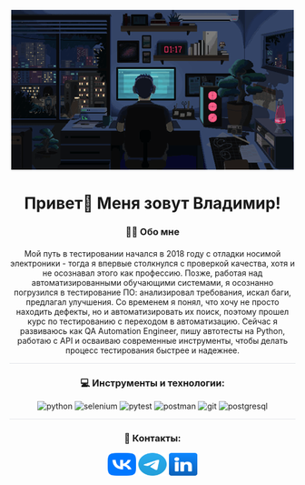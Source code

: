 <br clear="both">

<div align="center">
  <img height="281" width="498" src="assets/pixel-art-dev.gif"/>
</div>

####

<h1 align="center">Привет👋 Меня зовут Владимир!</h1>

####

<h3 align="center">👩‍💻  Обо мне</h3>

####

<p align="center">Мой путь в тестировании начался в 2018 году с отладки носимой электроники - тогда я впервые столкнулся с проверкой качества, хотя и не осознавал этого как профессию. Позже, работая над автоматизированными обучающими системами, я осознанно погрузился в тестирование ПО: анализировал требования, искал баги, предлагал улучшения. Со временем я понял, что хочу не просто находить дефекты, но и автоматизировать их поиск, поэтому прошел курс по тестированию с переходом в автоматизацию. Сейчас я развиваюсь как QA Automation Engineer, пишу автотесты на Python, работаю с API и осваиваю современные инструменты, чтобы делать процесс тестирования быстрее и надежнее.</p>

<hr style="height: 1px; border: none; background-color: #e1e4e8;">

####

<h3 align="center">💻 Инструменты и технологии:</h3>

<div align="center">

![python](https://img.shields.io/badge/-Python-090909?style=for-the-badge&logo=python)
![selenium](https://img.shields.io/badge/-selenium-090909?style=for-the-badge&logo=selenium)
![pytest](https://img.shields.io/badge/-pytest-090909?style=for-the-badge&logo=pytest)
![postman](https://img.shields.io/badge/-postman-090909?style=for-the-badge&logo=postman)
![git](https://img.shields.io/badge/-git-090909?style=for-the-badge&logo=git)
![postgresql](https://img.shields.io/badge/-postgresql-090909?style=for-the-badge&logo=postgresql)

</div>

<hr style="height: 1px; border: none; background-color: #e1e4e8;">

####


<h3 align="center">💬 Контакты:</h3>
<div align="center">
<a href="https://vk.com/vvkozh" target="_blank"><img height="40" width="50" src="assets/vk.svg"/></a>
<a href="https://t.me/vvkozh" target="_blank"><img height="40" width="50" src="assets/telegram.svg"/></a>
<a href="https://www.linkedin.com/in/владимир-кожевников-72aaa9345/" target="_blank"><img height="40" width="50" src="assets/linkedin.svg"/></a>
</div>

<!--
**vvkozh/vvkozh** is a ✨ _special_ ✨ repository because its `README.md` (this file) appears on your GitHub profile.

Here are some ideas to get you started:

- 🔭 I’m currently working on ...
- 🌱 I’m currently learning ...
- 👯 I’m looking to collaborate on ...
- 🤔 I’m looking for help with ...
- 💬 Ask me about ...
- 📫 How to reach me: ...
- 😄 Pronouns: ...
- ⚡ Fun fact: ...
-->

